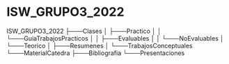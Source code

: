 # ISW_GRUPO3_2022

ISW_GRUPO3_2022
    ├───Clases
    │   ├───Practico
    │   │   └───GuiaTrabajosPracticos
    │   │       ├───Evaluables
    │   │       └───NoEvaluables
    │   └───Teorico
    │       ├───Resumenes
    │       └───TrabajosConceptuales
    └───MaterialCatedra
        ├───Bibliografia
        └───Presentaciones
